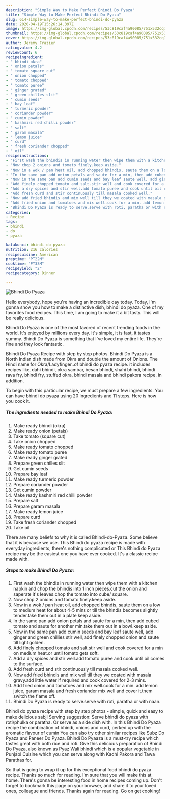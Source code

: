 ```yaml
---
description: "Simple Way to Make Perfect Bhindi Do Pyaza"
title: "Simple Way to Make Perfect Bhindi Do Pyaza"
slug: 614-simple-way-to-make-perfect-bhindi-do-pyaza
date: 2020-04-19T15:26:14.397Z
image: https://img-global.cpcdn.com/recipes/53c819caf4a90085/751x532cq70/bhindi-do-pyaza-recipe-main-photo.jpg
thumbnail: https://img-global.cpcdn.com/recipes/53c819caf4a90085/751x532cq70/bhindi-do-pyaza-recipe-main-photo.jpg
cover: https://img-global.cpcdn.com/recipes/53c819caf4a90085/751x532cq70/bhindi-do-pyaza-recipe-main-photo.jpg
author: Jeremy Frazier
ratingvalue: 4.2
reviewcount: 6
recipeingredient:
- " bhindi okra"
- " onion petals"
- " tomato square cut"
- " onion chopped"
- " tomato chopped"
- " tomato puree"
- " ginger grated"
- " green chilles slit"
- " cumin seeds"
- " bay leaf"
- " turmeric powder"
- " coriander powder"
- " cumin powder"
- " kashmiri red chilli powder"
- " salt"
- " garam masala"
- " lemon juice"
- " curd"
- " fresh coriander chopped"
- " oil"
recipeinstructions:
- "First wash the bhindis in running water then wipe them with a kitchen napkin and chop the bhindis into 1 inch pieces.cut the onion and saperate it&#39;s leaves.chop the tomato into cube/ square."
- "Now chop 2 onions and tomato finely.keep aside."
- "Now in a wok / pan heat oil, add chopped bhindis, saute them on a low to medium heat for about 4-5 mins or till the bhindis becomes slightly tender.take them out in a plate keep aside."
- "In the same pan add onion petals and saute for a min, then add cubed tomato and saute for another min.take them out in a bowl.keep aside."
- "Now in the same pan add cumin seeds and bay leaf saute well, add ginger and green chillies stir well, add finely chopped onion and saute till light golden."
- "Add finely chopped tomato and salt.stir well and cook covered for a min on medium heat.or until tomato gets soft."
- "Add a dry spices and stir well.add tomato puree and cook until oil comes to the surface."
- "Add fresh curd and stir continuously till masala cooked well."
- "Now add fried bhindis and mix well till they we coated with masala gravy.add little water if required and cook covered for 2-3 mins."
- "Add fried onion and tomatoes and mix well.cook for a min. add lemon juice, garam masala and fresh coriander mix well and cover it.them switch the flame off."
- "Bhindi Do Pyaza is ready to serve.serve with roti, paratha or with naan."
categories:
- Recipe
tags:
- bhindi
- do
- pyaza

katakunci: bhindi do pyaza 
nutrition: 216 calories
recipecuisine: American
preptime: "PT22M"
cooktime: "PT33M"
recipeyield: "2"
recipecategory: Dinner

---
```



![Bhindi Do Pyaza](https://img-global.cpcdn.com/recipes/53c819caf4a90085/751x532cq70/bhindi-do-pyaza-recipe-main-photo.jpg)

Hello everybody, hope you're having an incredible day today. Today, I'm gonna show you how to make a distinctive dish, bhindi do pyaza. One of my favorites food recipes. This time, I am going to make it a bit tasty. This will be really delicious.

Bhindi Do Pyaza is one of the most favored of recent trending foods in the world. It's enjoyed by millions every day. It's simple, it is fast, it tastes yummy. Bhindi Do Pyaza is something that I've loved my entire life. They're fine and they look fantastic.

Bhindi Do Pyaza Recipe with step by step photos. Bhindi Do Pyaza is a North Indian dish made from Okra and double the amount of Onions. The Hindi name for Okra/Ladyfinger..of bhindi do pyaza recipe. it includes recipes like, dahi bhindi, okra sambar, besan bhindi, shahi bhindi, bhindi rava fry, bhindi fry, stuffed okra, bhindi masala and bhindi pakora recipe. in addition.


To begin with this particular recipe, we must prepare a few ingredients. You can have bhindi do pyaza using 20 ingredients and 11 steps. Here is how you cook it.

<!--inarticleads1-->

##### The ingredients needed to make Bhindi Do Pyaza:

1. Make ready  bhindi (okra)
1. Make ready  onion (petals)
1. Take  tomato (square cut)
1. Take  onion chopped
1. Make ready  tomato chopped
1. Make ready  tomato puree
1. Make ready  ginger grated
1. Prepare  green chilles slit
1. Get  cumin seeds
1. Prepare  bay leaf
1. Make ready  turmeric powder
1. Prepare  coriander powder
1. Get  cumin powder
1. Make ready  kashmiri red chilli powder
1. Prepare  salt
1. Prepare  garam masala
1. Make ready  lemon juice
1. Prepare  curd
1. Take  fresh coriander chopped
1. Take  oil


There are many beliefs to why it is called Bhindi-do-Pyaza. Some believe that it is because we use. This Bhindi do pyaza recipe is made with everyday ingredients, there&#39;s nothing complicated or This Bhindi do Pyaza recipe may be the easiest one you have ever cooked. It&#39;s a classic recipe made with. 

<!--inarticleads2-->

##### Steps to make Bhindi Do Pyaza:

1. First wash the bhindis in running water then wipe them with a kitchen napkin and chop the bhindis into 1 inch pieces.cut the onion and saperate it&#39;s leaves.chop the tomato into cube/ square.
1. Now chop 2 onions and tomato finely.keep aside.
1. Now in a wok / pan heat oil, add chopped bhindis, saute them on a low to medium heat for about 4-5 mins or till the bhindis becomes slightly tender.take them out in a plate keep aside.
1. In the same pan add onion petals and saute for a min, then add cubed tomato and saute for another min.take them out in a bowl.keep aside.
1. Now in the same pan add cumin seeds and bay leaf saute well, add ginger and green chillies stir well, add finely chopped onion and saute till light golden.
1. Add finely chopped tomato and salt.stir well and cook covered for a min on medium heat.or until tomato gets soft.
1. Add a dry spices and stir well.add tomato puree and cook until oil comes to the surface.
1. Add fresh curd and stir continuously till masala cooked well.
1. Now add fried bhindis and mix well till they we coated with masala gravy.add little water if required and cook covered for 2-3 mins.
1. Add fried onion and tomatoes and mix well.cook for a min. add lemon juice, garam masala and fresh coriander mix well and cover it.them switch the flame off.
1. Bhindi Do Pyaza is ready to serve.serve with roti, paratha or with naan.


Bhindi do pyaza recipe with step by step photos - simple, quick and easy to make delicious sabji Serving suggestion: Serve bhindi do pyaza with roti/phulka or paratha. Or serve as a side dish with. In this Bhindi Do Pyaza recipe the combination of bhindi, onions and curd, perked up with the aromatic flavour of cumin You can also try other similar recipes like Subz Do Pyaza and Paneer Do Pyaza. Bhindi Do Pyaaza is a must-try recipe which tastes great with both rice and roti. Give this delicious preparation of Bhindi Do Pyaza, also known as Pyaz Wali bhindi which is a popular vegetable in Punjabi Cuisine which you can serve along with Kadhi Pakora and Tawa Parathas for. 

So that is going to wrap it up for this exceptional food bhindi do pyaza recipe. Thanks so much for reading. I'm sure that you will make this at home. There's gonna be interesting food in home recipes coming up. Don't forget to bookmark this page on your browser, and share it to your loved ones, colleague and friends. Thanks again for reading. Go on get cooking!
